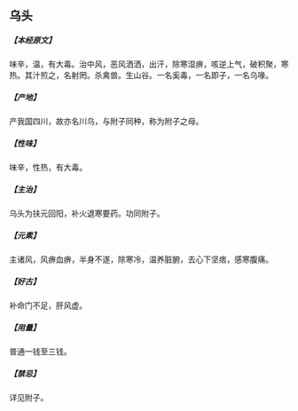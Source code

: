 ## 乌头

##### 【本经原文】
味辛，温，有大毒。治中风，恶风洒洒，出汗，除寒湿痹，咳逆上气，破积聚，寒热。其汁煎之，名射罔。杀禽兽。生山谷。一名奚毒，一名即子，一名乌喙。
##### 【产地】
产我国四川，故亦名川乌，与附子同种，称为附子之母。
##### 【性味】
味辛，性热，有大毒。
##### 【主治】
乌头为扶元回阳，补火退寒要药。功同附子。
##### 【元素】
主诸风，风痹血痹，半身不遂，除寒冷，温养脏腑，去心下坚痞，感寒腹痛。
##### 【好古】
补命门不足，肝风虚。
##### 【用量】
普通一钱至三钱。
##### 【禁忌】
详见附子。